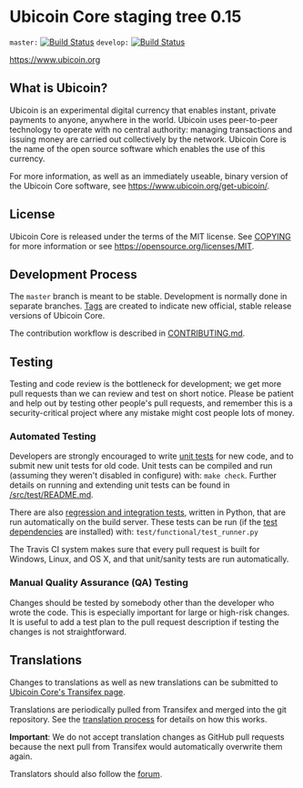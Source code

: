 Ubicoin Core staging tree 0.15
===========================

`master:` [![Build Status](https://travis-ci.org/UbiState/ubicoin.svg?branch=master)](https://travis-ci.org/UbiState/ubicoin) `develop:` [![Build Status](https://travis-ci.org/UbiState/ubicoin.svg?branch=develop)](https://travis-ci.org/UbiState/ubicoin/branches)

https://www.ubicoin.org


What is Ubicoin?
-------------

Ubicoin is an experimental digital currency that enables instant, private
payments to anyone, anywhere in the world. Ubicoin uses peer-to-peer technology
to operate with no central authority: managing transactions and issuing money
are carried out collectively by the network. Ubicoin Core is the name of the open
source software which enables the use of this currency.

For more information, as well as an immediately useable, binary version of
the Ubicoin Core software, see https://www.ubicoin.org/get-ubicoin/.


License
-------

Ubicoin Core is released under the terms of the MIT license. See [COPYING](COPYING) for more
information or see https://opensource.org/licenses/MIT.

Development Process
-------------------

The `master` branch is meant to be stable. Development is normally done in separate branches.
[Tags](https://github.com/UbiState/ubicoin/tags) are created to indicate new official,
stable release versions of Ubicoin Core.

The contribution workflow is described in [CONTRIBUTING.md](CONTRIBUTING.md).

Testing
-------

Testing and code review is the bottleneck for development; we get more pull
requests than we can review and test on short notice. Please be patient and help out by testing
other people's pull requests, and remember this is a security-critical project where any mistake might cost people
lots of money.

### Automated Testing

Developers are strongly encouraged to write [unit tests](src/test/README.md) for new code, and to
submit new unit tests for old code. Unit tests can be compiled and run
(assuming they weren't disabled in configure) with: `make check`. Further details on running
and extending unit tests can be found in [/src/test/README.md](/src/test/README.md).

There are also [regression and integration tests](/test), written
in Python, that are run automatically on the build server.
These tests can be run (if the [test dependencies](/test) are installed) with: `test/functional/test_runner.py`

The Travis CI system makes sure that every pull request is built for Windows, Linux, and OS X, and that unit/sanity tests are run automatically.

### Manual Quality Assurance (QA) Testing

Changes should be tested by somebody other than the developer who wrote the
code. This is especially important for large or high-risk changes. It is useful
to add a test plan to the pull request description if testing the changes is
not straightforward.

Translations
------------

Changes to translations as well as new translations can be submitted to
[Ubicoin Core's Transifex page](https://www.transifex.com/projects/p/ubicoin/).

Translations are periodically pulled from Transifex and merged into the git repository. See the
[translation process](doc/translation_process.md) for details on how this works.

**Important**: We do not accept translation changes as GitHub pull requests because the next
pull from Transifex would automatically overwrite them again.

Translators should also follow the [forum](https://www.ubicoin.org/forum/topic/ubicoin-worldwide-collaboration.88/).
